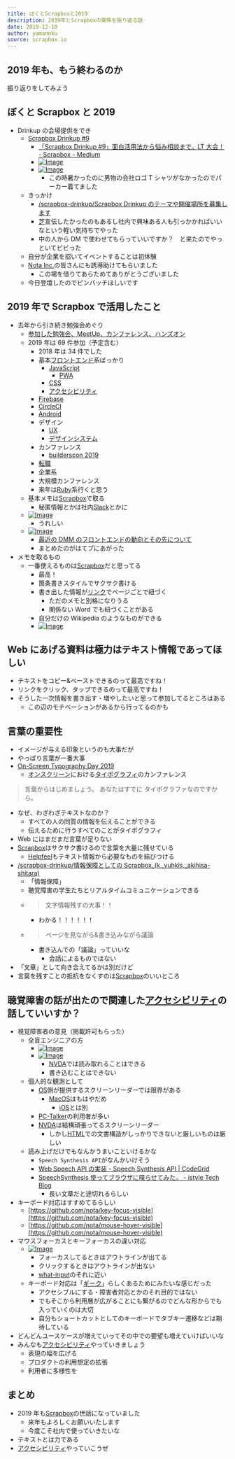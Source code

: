 ```yaml
---
title: ぼくとScrapboxと2019
description: 2019年とScrapboxの関係を振り返る話
date: 2019-12-10
author: yamanoku
source: scrapbox.io
---
```


## 2019 年も、もう終わるのか

振り返りをしてみよう

## ぼくと Scrapbox と 2019

- Drinkup の会場提供をでき
  - [Scrapbox Drinkup #9](https://scrapbox.io/yamanoku/Scrapbox_Drinkup_%239)
    - [「Scrapbox Drinkup #9」面白活用法から悩み相談まで。LT 大会！ - Scrapbox - Medium](https://medium.com/@scrapbox/scrapbox-drinkup-9-f12e6b06f939)
    - [![Image](https://gyazo.com/ee74bcf4c342acdbd50e4ba6f25dcac0/thumb/1000)](https://gyazo.com/ee74bcf4c342acdbd50e4ba6f25dcac0)
    - [![Image](https://gyazo.com/9d641538309060936bb229f45d64eeff/thumb/1000)](https://gyazo.com/9d641538309060936bb229f45d64eeff)
      - この時暑かったのに男物の会社ロゴ T シャツがなかったのでパーカー着てました
  - きっかけ
    - [/scrapbox-drinkup/Scrapbox Drinkup のテーマや開催場所を募集します](https://scrapbox.io/scrapbox-drinkup/Scrapbox_Drinkup%E3%81%AE%E3%83%86%E3%83%BC%E3%83%9E%E3%82%84%E9%96%8B%E5%82%AC%E5%A0%B4%E6%89%80%E3%82%92%E5%8B%9F%E9%9B%86%E3%81%97%E3%81%BE%E3%81%99)
    - [芝](https://scrapbox.io/yamanoku/%E8%8A%9D)宣伝したかったのもあるし社内で興味ある人も引っかかればいいなという軽い気持ちでやった
    - 中の人から DM で使わせてもらっていいですか？　と来たのでやっといてビビった
  - 自分が企業を招いてイベントすることは初体験
  - [Nota Inc.](https://scrapbox.io/yamanoku/Nota_Inc.)の皆さんにも誘導助けてもらいました
    - この場を借りてあらためてありがとうございました
  - 今日登壇したのでピンバッチほしいです

## 2019 年で Scrapbox で活用したこと

- 去年から引き続き勉強会めぐり
  - [参加した勉強会、MeetUp、カンファレンス、ハンズオン](https://scrapbox.io/yamanoku/%E5%8F%82%E5%8A%A0%E3%81%97%E3%81%9F%E5%8B%89%E5%BC%B7%E4%BC%9A%E3%80%81MeetUp%E3%80%81%E3%82%AB%E3%83%B3%E3%83%95%E3%82%A1%E3%83%AC%E3%83%B3%E3%82%B9%E3%80%81%E3%83%8F%E3%83%B3%E3%82%BA%E3%82%AA%E3%83%B3)
  - 2019 年は 69 件参加（予定含む）
    - 2018 年は 34 件でした
    - 基本[フロントエンド](https://scrapbox.io/yamanoku/%E3%83%95%E3%83%AD%E3%83%B3%E3%83%88%E3%82%A8%E3%83%B3%E3%83%89)系ばっかり
      - [JavaScript](https://scrapbox.io/yamanoku/JavaScript)
        - [PWA](https://scrapbox.io/yamanoku/PWA)
      - [CSS](https://scrapbox.io/yamanoku/CSS)
      - [アクセシビリティ](https://scrapbox.io/yamanoku/%E3%82%A2%E3%82%AF%E3%82%BB%E3%82%B7%E3%83%93%E3%83%AA%E3%83%86%E3%82%A3)
    - [Firebase](https://scrapbox.io/yamanoku/Firebase)
    - [CircleCI](https://scrapbox.io/yamanoku/CircleCI)
    - [Android](https://scrapbox.io/yamanoku/Android)
    - デザイン
      - [UX](https://scrapbox.io/yamanoku/UX)
      - [デザインシステム](https://scrapbox.io/yamanoku/%E3%83%87%E3%82%B6%E3%82%A4%E3%83%B3%E3%82%B7%E3%82%B9%E3%83%86%E3%83%A0)
    - カンファレンス
      - [builderscon 2019](https://scrapbox.io/yamanoku/builderscon_2019)
    - [転職](https://scrapbox.io/yamanoku/%E8%BB%A2%E8%81%B7)
    - 企業系
    - 大規模カンファレンス
    - 来年は[Ruby](https://scrapbox.io/yamanoku/Ruby)系行くと思う
  - 基本メモは[Scrapbox](https://scrapbox.io/yamanoku/Scrapbox)で取る
    - 秘匿情報とかは社内[Slack](https://scrapbox.io/yamanoku/Slack)とかに
  - [![Image](https://gyazo.com/fa84c40a62daed27489f55a0c5548823/thumb/1000)](https://twitter.com/morumoru72/status/1095120544213553152)
    - うれしい
  - [![Image](https://gyazo.com/51aadb806dbaa3de145e4d367e7a34dc/thumb/1000)](https://twitter.com/yamanoku/status/1126279518476324864)
    - [最近の DMM のフロントエンドの動向とその先について](https://scrapbox.io/yamanoku/%E6%9C%80%E8%BF%91%E3%81%AEDMM%E3%81%AE%E3%83%95%E3%83%AD%E3%83%B3%E3%83%88%E3%82%A8%E3%83%B3%E3%83%89%E3%81%AE%E5%8B%95%E5%90%91%E3%81%A8%E3%81%9D%E3%81%AE%E5%85%88%E3%81%AB%E3%81%A4%E3%81%84%E3%81%A6)
    - まとめたのがはてブにあがった
- メモを取るもの
  - 一番使えるものは[Scrapbox](https://scrapbox.io/yamanoku/Scrapbox)だと思ってる
    - 最高！
    - 箇条書きスタイルでサクサク書ける
    - 書き出した情報が[リンク](https://scrapbox.io/yamanoku/%E3%83%AA%E3%83%B3%E3%82%AF)でページごとで紐づく
      - ただのメモと別格になりうる
      - 関係ない Word でも紐づくことがある
    - 自分だけの Wikipedia のようなものができる
    - [![Image](https://gyazo.com/81f2910a9761d7bfb48197c7919e4f03/thumb/1000)](https://twitter.com/daizplus/status/1122018302098722816)

## Web にあげる資料は極力はテキスト情報であってほしい

- テキストをコピー&ペーストできるのって最高ですね！
- リンクをクリック、タップできるのって最高ですね！
- そうした一次情報を書き出す・増やしたいと思って参加してるところはある
  - この辺のモチベーションがあるから行ってるのかも

## 言葉の重要性

- イメージが与える印象というのも大事だが
- やっぱり言葉が一番大事
- [On-Screen Typography Day 2019](https://scrapbox.io/yamanoku/On-Screen_Typography_Day_2019)
  - [オンスクリーン](https://scrapbox.io/yamanoku/%E3%82%AA%E3%83%B3%E3%82%B9%E3%82%AF%E3%83%AA%E3%83%BC%E3%83%B3)における[タイポグラフィ](https://scrapbox.io/yamanoku/%E3%82%BF%E3%82%A4%E3%83%9D%E3%82%B0%E3%83%A9%E3%83%95%E3%82%A3)のカンファレンス

> 言葉からはじめましょう。
> あなたはすでに
> タイポグラファなのですから。

- なぜ、わざわざテキストなのか？
  - すべての人の同質の情報を伝えることができる
  - 伝えるために行うすべてのことがタイポグラフィ
- Web にはまだまだ言葉が足りない
- [Scrapbox](https://scrapbox.io/yamanoku/Scrapbox)はサクサク書けるので言葉を大量に残せている
  - [Helpfeel](https://scrapbox.io/yamanoku/Helpfeel)もテキスト情報から必要なものを結びつける
- [/scrapbox-drinkup/情報保障としての Scrapbox\_(k,\_yuhkis,\_akihisa-shitara)](<https://scrapbox.io/scrapbox-drinkup/%E6%83%85%E5%A0%B1%E4%BF%9D%E9%9A%9C%E3%81%A8%E3%81%97%E3%81%A6%E3%81%AEScrapbox_(k,_yuhkis,_akihisa-shitara)>)
  - 「情報保障」
  - 聴覚障害の学生たちとリアルタイムコミュニケーションできる
  - > 文字情報残すの大事！！
    - わかる！！！！！！
  - > ページを見ながら&書き込みながら議論
    - 書き込んでの「議論」っていいな
      - 会話によるものではない
- 「文章」として向き合えてるかは別だけど
- 言葉を残すことの抵抗をなくすのは[Scrapbox](https://scrapbox.io/yamanoku/Scrapbox)のいいところ

## 聴覚障害の話が出たので関連した[アクセシビリティ](https://scrapbox.io/yamanoku/%E3%82%A2%E3%82%AF%E3%82%BB%E3%82%B7%E3%83%93%E3%83%AA%E3%83%86%E3%82%A3)の話していいすか？

- 視覚障害者の意見（掲載許可もらった）
  - 全盲エンジニアの方
    - [![Image](https://gyazo.com/5b259b752521774d0bf69f778c38d2fa/thumb/1000)](https://twitter.com/nyanchan2013/status/1112530965824339968)
    - [![Image](https://gyazo.com/67eb7ad4b9fec816dd50c31544bcbc01/thumb/1000)](https://twitter.com/nyanchan2013/status/1186629127324848129)
      - [NVDA](https://scrapbox.io/yamanoku/NVDA)では読み取れることはできる
      - 書き込むことはできない
  - 個人的な観測として
    - [OS](https://scrapbox.io/yamanoku/OS)側が提供するスクリーンリーダーでは限界がある
      - [MacOS](https://scrapbox.io/yamanoku/MacOS)はもはやだめ
        - [iOS](https://scrapbox.io/yamanoku/iOS)とは別
    - [PC-Talker](https://scrapbox.io/yamanoku/PC-Talker)の利用者が多い
    - [NVDA](https://scrapbox.io/yamanoku/NVDA)は結構頑張ってるスクリーンリーダー
      - しかし[HTML](https://scrapbox.io/yamanoku/HTML)での文書構造がしっかりできないと厳しいものは厳しい
  - 読み上げだけでもなんかうまいこといけるかな
    - `Speech Synthesis API`がなんかいけそう
    - [Web Speech API の実装 - Speech Synthesis API | CodeGrid](https://app.codegrid.net/entry/2016-web-speech-api-1)
    - [SpeechSynthesis 使ってブラウザに喋らせてみた。 - istyle Tech Blog](https://techblog.istyle.co.jp/archives/3924)
      - 長い文章だと途切れるらしい
- キーボード対応はすすめてるらしい
  - [https://github.com/nota/key-focus-visible](https://github.com/nota/key-focus-visible)
  - [https://github.com/nota/mouse-hover-visible](https://github.com/nota/mouse-hover-visible)
- マウスフォーカスとキーフォーカスの違い対応
  - [![Image](https://gyazo.com/05b6b73c50228ae5901d852d0b73a903/thumb/1000)](https://gyazo.com/05b6b73c50228ae5901d852d0b73a903)
    - フォーカスしてるときはアウトラインが出てる
    - クリックするときはアウトラインが出ない
    - [what-input](https://scrapbox.io/yamanoku/what-input)のそれに近い
  - キーボード対応は「[ギーク](https://scrapbox.io/yamanoku/%E3%82%AE%E3%83%BC%E3%82%AF)」らしくあるためにみたいな感じだった
    - アクセシブルにする・障害者対応とかのそれ目的ではない
    - でもそこから利用層が広がることにも繋がるのでどんな形からでも入っていくのは大切
    - 自分もショートカットとしてのキーボードでタブキー遷移などは期待している
- どんどんユースケースが増えていってその中での要望も増えていけばいいな
- みんなも[アクセシビリティ](https://scrapbox.io/yamanoku/%E3%82%A2%E3%82%AF%E3%82%BB%E3%82%B7%E3%83%93%E3%83%AA%E3%83%86%E3%82%A3)やっていきましょう
  - 表現の幅を広げる
  - プロダクトの利用想定の拡張
  - 利用者に多様性を

## まとめ

- 2019 年も[Scrapbox](https://scrapbox.io/yamanoku/Scrapbox)の世話になっていました
  - 来年もよろしくお願いいたします
  - 今度こそ社内で使っていきたいな
- テキストとは力である
- [アクセシビリティ](https://scrapbox.io/yamanoku/%E3%82%A2%E3%82%AF%E3%82%BB%E3%82%B7%E3%83%93%E3%83%AA%E3%83%86%E3%82%A3)やっていこうぜ
